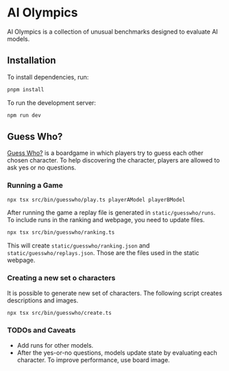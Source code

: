 # AI Olympics

AI Olympics is a collection of unusual benchmarks designed to evaluate AI models.

## Installation

To install dependencies, run:

```bash
pnpm install
```

To run the development server:

```bash
npm run dev
```

## Guess Who?

[Guess Who?](https://en.wikipedia.org/wiki/Guess_Who%3F) is a boardgame in which players try to guess each other chosen character. To help discovering the character, players are allowed to ask yes or no questions.

### Running a Game

```bash
npx tsx src/bin/guesswho/play.ts playerAModel playerBModel
```

After running the game a replay file is generated in `static/guesswho/runs`. To include runs in the ranking and webpage, you need to update files.

```bash
npx tsx src/bin/guesswho/ranking.ts
```

This will create `static/guesswho/ranking.json` and `static/guesswho/replays.json`. Those are the files used in the static webpage.

### Creating a new set o characters

It is possible to generate new set of characters. The following script creates descriptions and images.

```bash
npx tsx src/bin/guesswho/create.ts
```

### TODOs and Caveats

- Add runs for other models.
- After the yes-or-no questions, models update state by evaluating each character. To improve performance, use board image.